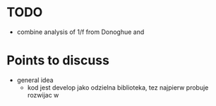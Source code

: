  # TODO

 - combine analysis of 1/f from Donoghue and 

 # Points to discuss 

 - general idea 
    -  kod jest develop jako odzielna biblioteka, tez najpierw probuje rozwijac w